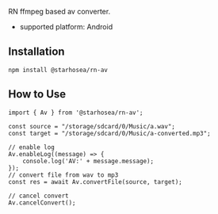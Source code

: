 
RN ffmpeg based av converter.

- supported platform: Android

## Installation
```
npm install @starhosea/rn-av
```

## How to Use


```tsx
import { Av } from '@starhosea/rn-av';

const source = "/storage/sdcard/0/Music/a.wav";
const target = "/storage/sdcard/0/Music/a-converted.mp3";

// enable log
Av.enableLog((message) => {
    console.log('AV:' + message.message);
});
// convert file from wav to mp3
const res = await Av.convertFile(source, target);

// cancel convert
Av.cancelConvert();
```
